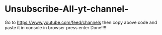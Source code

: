 # Unsubscribe-All-yt-channel-

Go to https://www.youtube.com/feed/channels
then
copy above code
and paste it in console in browser
press enter 
Done!!!!
